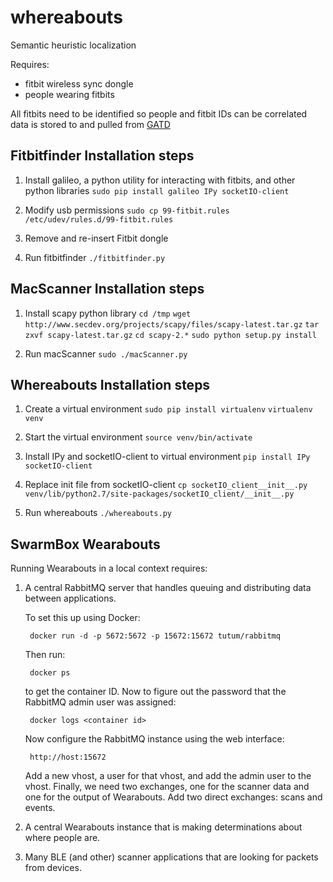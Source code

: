 whereabouts
===========

Semantic heuristic localization

Requires:
 * fitbit wireless sync dongle
 * people wearing fitbits

All fitbits need to be identified so people and fitbit IDs can be correlated
data is stored to and pulled from [GATD](https://github.com/lab11/gatd)


## Fitbitfinder Installation steps
1. Install galileo, a python utility for interacting with fitbits, and other python libraries
    `sudo pip install galileo IPy socketIO-client`

2. Modify usb permissions
    `sudo cp 99-fitbit.rules /etc/udev/rules.d/99-fitbit.rules`

3. Remove and re-insert Fitbit dongle

4. Run fitbitfinder
    `./fitbitfinder.py`

## MacScanner Installation steps
1. Install scapy python library
    `cd /tmp`
    `wget http://www.secdev.org/projects/scapy/files/scapy-latest.tar.gz`
    `tar zxvf scapy-latest.tar.gz`
    `cd scapy-2.*`
    `sudo python setup.py install`

2. Run macScanner
    `sudo ./macScanner.py`


## Whereabouts Installation steps
1. Create a virtual environment
    `sudo pip install virtualenv`
    `virtualenv venv`

2. Start the virtual environment
    `source venv/bin/activate`

3. Install IPy and socketIO-client to virtual environment
    `pip install IPy socketIO-client`

4. Replace init file from socketIO-client
    `cp socketIO_client__init__.py venv/lib/python2.7/site-packages/socketIO_client/__init__.py`

5. Run whereabouts
    `./whereabouts.py`



SwarmBox Wearabouts
-------------------

Running Wearabouts in a local context requires:

1. A central RabbitMQ server that handles queuing and distributing data
between applications.

    To set this up using Docker:

        docker run -d -p 5672:5672 -p 15672:15672 tutum/rabbitmq

    Then run:

        docker ps

    to get the container ID. Now to figure out the password that the RabbitMQ
    admin user was assigned:

        docker logs <container id>


    Now configure the RabbitMQ instance using the web interface:

        http://host:15672

    Add a new vhost, a user for that vhost, and add the admin user to the
    vhost. Finally, we need two exchanges,
    one for the scanner data and one for the output of Wearabouts. Add
    two direct exchanges: scans and events.


2. A central Wearabouts instance that is making determinations about where
people are.

3. Many BLE (and other) scanner applications that are looking for packets
from devices.

